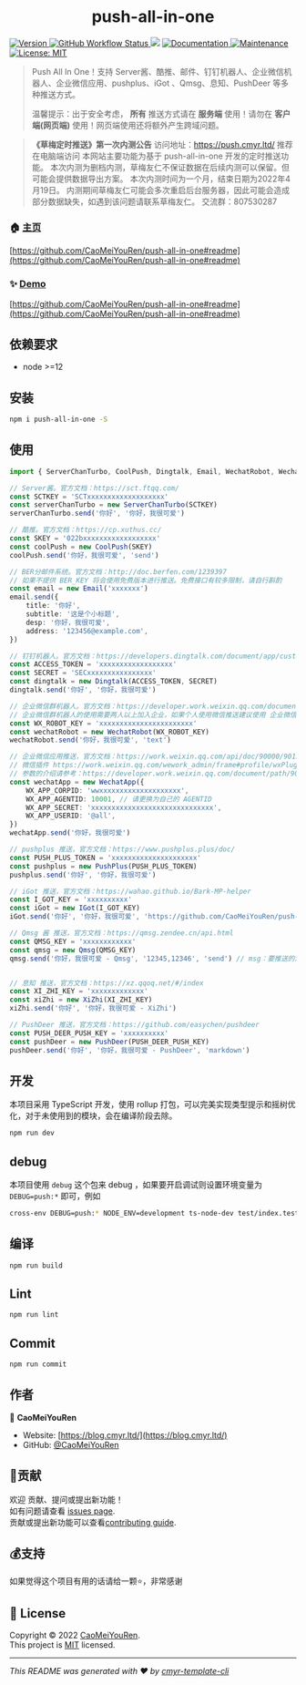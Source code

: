 <h1 align="center">push-all-in-one </h1>
<p>
  <a href="https://www.npmjs.com/package/push-all-in-one" target="_blank">
    <img alt="Version" src="https://img.shields.io/npm/v/push-all-in-one.svg">
  </a>
  <a href="https://github.com/CaoMeiYouRen/push-all-in-one/actions?query=workflow%3ARelease" target="_blank">
    <img alt="GitHub Workflow Status" src="https://img.shields.io/github/workflow/status/CaoMeiYouRen/push-all-in-one/Release">
  </a>
  <img src="https://img.shields.io/badge/node-%3E%3D12-blue.svg" />
  <a href="https://github.com/CaoMeiYouRen/push-all-in-one#readme" target="_blank">
    <img alt="Documentation" src="https://img.shields.io/badge/documentation-yes-brightgreen.svg" />
  </a>
  <a href="https://github.com/CaoMeiYouRen/push-all-in-one/graphs/commit-activity" target="_blank">
    <img alt="Maintenance" src="https://img.shields.io/badge/Maintained%3F-yes-green.svg" />
  </a>
  <a href="https://github.com/CaoMeiYouRen/push-all-in-one/blob/master/LICENSE" target="_blank">
    <img alt="License: MIT" src="https://img.shields.io/badge/License-MIT-yellow.svg" />
  </a>
</p>

> Push All In One！支持 Server酱、酷推、邮件、钉钉机器人、企业微信机器人、企业微信应用、pushplus、iGot 、Qmsg、息知、PushDeer 等多种推送方式。
>
> 温馨提示：出于安全考虑， **所有** 推送方式请在 **服务端** 使用！请勿在 **客户端(网页端)** 使用！网页端使用还将额外产生跨域问题。



> **《草梅定时推送》第一次内测公告**
> 访问地址：https://push.cmyr.ltd/
> 推荐在电脑端访问
> 本网站主要功能为基于 push-all-in-one 开发的定时推送功能。
> 本次内测为删档内测，草梅友仁不保证数据在后续内测可以保留。但可能会提供数据导出方案。
> 本次内测时间为一个月，结束日期为2022年4月19日。
> 内测期间草梅友仁可能会多次重启后台服务器，因此可能会造成部分数据缺失，如遇到该问题请联系草梅友仁。
> 交流群：807530287



### 🏠 [主页](https://github.com/CaoMeiYouRen/push-all-in-one#readme)

[https://github.com/CaoMeiYouRen/push-all-in-one#readme](https://github.com/CaoMeiYouRen/push-all-in-one#readme)


### ✨ [Demo](https://github.com/CaoMeiYouRen/push-all-in-one#readme)

[https://github.com/CaoMeiYouRen/push-all-in-one#readme](https://github.com/CaoMeiYouRen/push-all-in-one#readme)


## 依赖要求


- node >=12

## 安装

```sh
npm i push-all-in-one -S
```

## 使用

```ts
import { ServerChanTurbo, CoolPush, Dingtalk, Email, WechatRobot, WechatApp, PushPlus, IGot, Qmsg, XiZhi, PushDeer } from 'push-all-in-one'

// Server酱。官方文档：https://sct.ftqq.com/
const SCTKEY = 'SCTxxxxxxxxxxxxxxxxxxx'
const serverChanTurbo = new ServerChanTurbo(SCTKEY)
serverChanTurbo.send('你好', '你好，我很可爱')

// 酷推。官方文档：https://cp.xuthus.cc/
const SKEY = '022bxxxxxxxxxxxxxxxxxx'
const coolPush = new CoolPush(SKEY)
coolPush.send('你好，我很可爱', 'send')

// BER分邮件系统。官方文档：http://doc.berfen.com/1239397
// 如果不提供 BER_KEY 将会使用免费版本进行推送。免费接口有较多限制，请自行斟酌
const email = new Email('xxxxxxx')
email.send({
    title: '你好',
    subtitle: '这是个小标题',
    desp: '你好，我很可爱',
    address: '123456@example.com',
})

// 钉钉机器人。官方文档：https://developers.dingtalk.com/document/app/custom-robot-access
const ACCESS_TOKEN = 'xxxxxxxxxxxxxxxxxx'
const SECRET = 'SECxxxxxxxxxxxxxxxx'
const dingtalk = new Dingtalk(ACCESS_TOKEN, SECRET)
dingtalk.send('你好', '你好，我很可爱')

// 企业微信群机器人。官方文档：https://developer.work.weixin.qq.com/document/path/91770
// 企业微信群机器人的使用需要两人以上加入企业，如果个人使用微信推送建议使用 企业微信应用+微信插件 推送。虽然需要配置的内容更多了，但是无需下载企业微信，网页端即可完成操作。
const WX_ROBOT_KEY = 'xxxxxxxxxxxxxxxxxxxxxxx'
const wechatRobot = new WechatRobot(WX_ROBOT_KEY)
wechatRobot.send('你好，我很可爱', 'text')

// 企业微信应用推送，官方文档：https://work.weixin.qq.com/api/doc/90000/90135/90664
// 微信插件 https://work.weixin.qq.com/wework_admin/frame#profile/wxPlugin
// 参数的介绍请参考：https://developer.work.weixin.qq.com/document/path/90665
const wechatApp = new WechatApp({
    WX_APP_CORPID: 'wwxxxxxxxxxxxxxxxxxxxx',
    WX_APP_AGENTID: 10001, // 请更换为自己的 AGENTID 
    WX_APP_SECRET: 'xxxxxxxxxxxxxxxxxxxxxxxxxxxxxx',
    WX_APP_USERID: '@all',
})
wechatApp.send('你好，我很可爱')

// pushplus 推送，官方文档：https://www.pushplus.plus/doc/
const PUSH_PLUS_TOKEN = 'xxxxxxxxxxxxxxxxxxxxx'
const pushplus = new PushPlus(PUSH_PLUS_TOKEN)
pushplus.send('你好', '你好，我很可爱')

// iGot 推送，官方文档：https://wahao.github.io/Bark-MP-helper
const I_GOT_KEY = 'xxxxxxxxxx'
const iGot = new IGot(I_GOT_KEY)
iGot.send('你好', '你好，我很可爱', 'https://github.com/CaoMeiYouRen/push-all-in-one')

// Qmsg 酱 推送，官方文档：https://qmsg.zendee.cn/api.html
const QMSG_KEY = 'xxxxxxxxxxxx'
const qmsg = new Qmsg(QMSG_KEY)
qmsg.send('你好，我很可爱 - Qmsg', '12345,12346', 'send') // msg：要推送的消息内容；qq：指定要接收消息的QQ号或者QQ群，多个以英文逗号分割，例如：12345,12346


// 息知 推送，官方文档：https://xz.qqoq.net/#/index
const XI_ZHI_KEY = 'xxxxxxxxxxxxx'
const xiZhi = new XiZhi(XI_ZHI_KEY)
xiZhi.send('你好', '你好，我很可爱 - XiZhi')

// PushDeer 推送，官方文档：https://github.com/easychen/pushdeer
const PUSH_DEER_PUSH_KEY = 'xxxxxxxxxx'
const pushDeer = new PushDeer(PUSH_DEER_PUSH_KEY)
pushDeer.send('你好', '你好，我很可爱 - PushDeer', 'markdown')
```

## 开发

本项目采用 TypeScript 开发，使用 rollup 打包，可以完美实现类型提示和摇树优化，对于未使用到的模块，会在编译阶段去除。

```sh
npm run dev
```

## debug

本项目使用 `debug` 这个包来 debug ，如果要开启调试则设置环境变量为 `DEBUG=push:*` 即可，例如

```sh
cross-env DEBUG=push:* NODE_ENV=development ts-node-dev test/index.test.ts # 因为一些原因该文件未上传，可自行编写测试用例
```

## 编译

```sh
npm run build
```

## Lint

```sh
npm run lint
```

## Commit

```sh
npm run commit
```


## 作者


👤 **CaoMeiYouRen**

* Website: [https://blog.cmyr.ltd/](https://blog.cmyr.ltd/)
* GitHub: [@CaoMeiYouRen](https://github.com/CaoMeiYouRen)


## 🤝贡献

欢迎 贡献、提问或提出新功能！<br />如有问题请查看 [issues page](https://github.com/CaoMeiYouRen/push-all-in-one/issues). <br/>贡献或提出新功能可以查看[contributing guide](https://github.com/CaoMeiYouRen/push-all-in-one/blob/master/CONTRIBUTING.md).

## 💰支持

如果觉得这个项目有用的话请给一颗⭐️，非常感谢

## 📝 License

Copyright © 2022 [CaoMeiYouRen](https://github.com/CaoMeiYouRen).<br />
This project is [MIT](https://github.com/CaoMeiYouRen/push-all-in-one/blob/master/LICENSE) licensed.

***
_This README was generated with ❤️ by [cmyr-template-cli](https://github.com/CaoMeiYouRen/cmyr-template-cli)_
